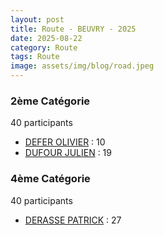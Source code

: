 ```yaml
---
layout: post
title: Route - BEUVRY - 2025
date: 2025-08-22
category: Route
tags: Route
image: assets/img/blog/road.jpeg
---
```


### 2ème Catégorie
40 participants
- [DEFER OLIVIER](https://teamspecializedlille.cc/coureurs/deferolivier) : 10
- [DUFOUR JULIEN](https://teamspecializedlille.cc/coureurs/dufourjulien) : 19

### 4ème Catégorie
40 participants
- [DERASSE PATRICK](https://teamspecializedlille.cc/coureurs/derassepatrick) : 27
